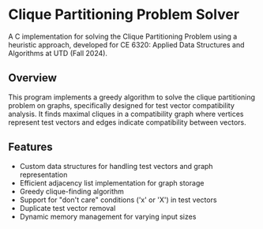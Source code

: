 # Clique Partitioning Problem Solver

A C implementation for solving the Clique Partitioning Problem using a heuristic approach, developed for CE 6320: Applied Data Structures and Algorithms at UTD (Fall 2024).

## Overview

This program implements a greedy algorithm to solve the clique partitioning problem on graphs, specifically designed for test vector compatibility analysis. It finds maximal cliques in a compatibility graph where vertices represent test vectors and edges indicate compatibility between vectors.

## Features

- Custom data structures for handling test vectors and graph representation
- Efficient adjacency list implementation for graph storage  
- Greedy clique-finding algorithm
- Support for "don't care" conditions ('x' or 'X') in test vectors
- Duplicate test vector removal
- Dynamic memory management for varying input sizes
